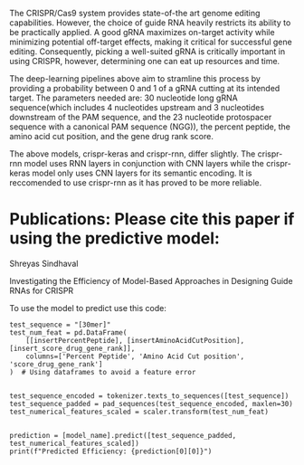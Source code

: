   The CRISPR/Cas9 system provides state-of-the art genome editing capabilities. However, the choice of guide RNA heavily restricts its ability to be practically applied. A good gRNA maximizes on-target activity while minimizing potential off-target effects, making it critical for successful gene editing. Consequently, picking a well-suited gRNA is critically important in using CRISPR, however, determining one can eat up resources and time.

  The deep-learning pipelines above aim to stramline this process by providing a probability between 0 and 1 of a gRNA cutting at its intended target. The parameters needed are: 30 nucleotide long gRNA sequence(which includes 4 nucleotides upstream and 3 nucleotides downstream of the PAM sequence, and the 23 nucleotide protospacer sequence with a canonical PAM sequence (NGG)), the percent peptide, the amino acid cut position, and the gene drug rank score.

  The above models, crispr-keras and crispr-rnn, differ slightly. The crispr-rnn model uses RNN layers in conjunction with CNN layers while the crispr-keras model only uses CNN layers for its semantic encoding. It is reccomended to use crispr-rnn as it has proved to be more reliable.

# Publications: Please cite this paper if using the predictive model:

Shreyas Sindhaval

Investigating the Efficiency of Model-Based Approaches in Designing Guide RNAs for CRISPR


To use the model to predict use this code:

```
test_sequence = "[30mer]"
test_num_feat = pd.DataFrame(
    [[insertPercentPeptide], [insertAminoAcidCutPosition], [insert_score_drug_gene_rank]], 
    columns=['Percent Peptide', 'Amino Acid Cut position', 'score_drug_gene_rank']
)  # Using dataframes to avoid a feature error


test_sequence_encoded = tokenizer.texts_to_sequences([test_sequence])
test_sequence_padded = pad_sequences(test_sequence_encoded, maxlen=30)
test_numerical_features_scaled = scaler.transform(test_num_feat)


prediction = [model_name].predict([test_sequence_padded, test_numerical_features_scaled])
print(f"Predicted Efficiency: {prediction[0][0]}")
```
